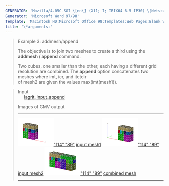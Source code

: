```yaml
---
GENERATOR: 'Mozilla/4.05C-SGI \[en\] (X11; I; IRIX64 6.5 IP30) \[Netscape\]'
Generator: 'Microsoft Word 97/98'
Template: 'Macintosh HD:Microsoft Office 98:Templates:Web Pages:Blank Web Page'
title: '\*arguments:'
---
```


> Example 3: addmesh/append
>
> The objective is to join two meshes to create a third using the
> **addmesh / append** command.
>
> Two cubes, one smaller than the other, each having a different grid
> resolution are combined. The **append** option concatenates two meshes
> where imt, icr, and itetclr\
> of mesh2 are given the values max(imt(mesh1)).

> Input\
>      [lagrit\_input\_append](../input_output/lagrit_input_append)
>
> Images of GMV output
>
>   --------------------------------------------------------------------------------------------------------------------------------------------------------------------------------- -------------------------------------------------------------------------------------------------------------------------------------------------------------------------------
>   [![](image/addmesh_append/addmesh_append1_tn.gif)"114" "89"](image/addmesh_append/addmesh_append1.gif) [input mesh1](image/addmesh_append/addmesh_append1.gif)     [![](image/addmesh_append/addmesh_append2_tn.gif)"114" "89"](image/addmesh_append/addmesh_append2.gif) [input mesh2](image/addmesh_append/addmesh_append2.gif)
>   [![](image/addmesh_append/addmesh_append3_tn.gif)"114" "89"](image/addmesh_append/addmesh_append3.gif) [combined mesh](image/addmesh_append/addmesh_append3.gif)   
>   --------------------------------------------------------------------------------------------------------------------------------------------------------------------------------- -------------------------------------------------------------------------------------------------------------------------------------------------------------------------------
>
>
